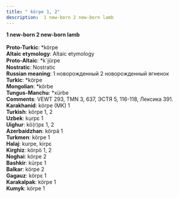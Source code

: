 ```yaml
---
title: " körpe 1, 2"
description:  1 new-born 2 new-born lamb
---
```

<strong> 1 new-born 2 new-born lamb</strong><br><br>
<strong>Proto-Turkic</strong>:  *körpe<br>
<strong>Altaic etymology</strong>:  Altaic etymology<br>
<strong> Proto-Altaic</strong>:  *k`i̯ŭrpe<br>
<strong>Nostratic</strong>:  Nostratic<br>
<strong>Russian meaning</strong>:  1 новорожденный 2 новорожденный ягненок<br>
<strong>Turkic</strong>:  *körpe<br>
<strong>Mongolian</strong>:  *körbe<br>
<strong>Tungus-Manchu</strong>:  *xürbe<br>
<strong>Comments</strong>:  VEWT 293, TMN 3, 637, ЭСТЯ 5, 116-118, Лексика 391.<br>
<strong>Karakhanid</strong>:  körpe (MK) 1<br>
<strong>Turkish</strong>:  körpe 1, 2<br>
<strong>Uzbek</strong>:  kụrpɛ 1<br>
<strong>Uighur</strong>:  kö(r)pɛ 1, 2<br>
<strong>Azerbaidzhan</strong>:  körpä 1<br>
<strong>Turkmen</strong>:  körpe 1<br>
<strong>Halaj</strong>:  kurpe, kirpɛ<br>
<strong>Kirghiz</strong>:  körpö 1, 2<br>
<strong>Noghai</strong>:  körpe 2<br>
<strong>Bashkir</strong>:  kürpɛ 1<br>
<strong>Balkar</strong>:  körpe 2<br>
<strong>Gagauz</strong>:  körpɛ 1<br>
<strong>Karakalpak</strong>:  körpe 1<br>
<strong>Kumyk</strong>:  körpe 1<br>


